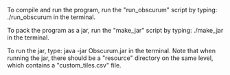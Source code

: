 To compile and run the program, run the "run_obscurum" script by typing:
    ./run_obscurum
in the terminal.

To pack the program as a jar, run the "make_jar" script by typing:
    ./make_jar
in the terminal.

To run the jar, type:
    java -jar Obscurum.jar
in the terminal. Note that when running the jar, there should be a "resource"
directory on the same level, which contains a "custom_tiles.csv" file.
